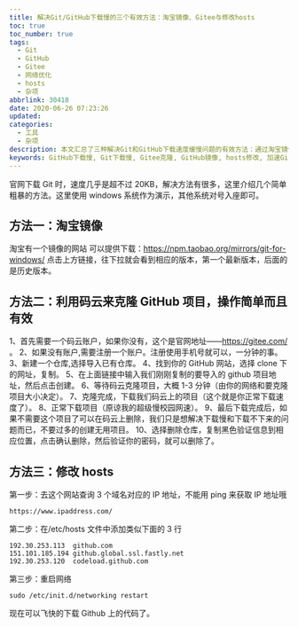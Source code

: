 ```yaml
---
title: 解决Git/GitHub下载慢的三个有效方法：淘宝镜像、Gitee与修改hosts
toc: true
toc_number: true
tags:
  - Git
  - GitHub
  - Gitee
  - 网络优化
  - hosts
  - 杂项
abbrlink: 30418
date: 2020-06-26 07:23:26
updated:
categories:
  - 工具
  - 杂项
description: 本文汇总了三种解决Git和GitHub下载速度缓慢问题的有效方法：通过淘宝镜像下载Git for Windows，利用Gitee（码云）作为代理克隆GitHub项目，以及修改本地hosts文件直接解析IP。
keywords: GitHub下载慢, Git下载慢, Gitee克隆, GitHub镜像, hosts修改, 加速GitHub, Git for Windows, 网络问题
---
```


官网下载 Git 时，速度几乎是超不过 20KB，解决方法有很多，这里介绍几个简单粗暴的方法。这里使用 windows 系统作为演示，其他系统对号入座即可。

## 方法一：淘宝镜像

淘宝有一个镜像的网站 可以提供下载：https://npm.taobao.org/mirrors/git-for-windows/ 点击上方链接，往下拉就会看到相应的版本，第一个最新版本，后面的是历史版本。

## 方法二：利用码云来克隆 GitHub 项目，操作简单而且有效

1、首先需要一个码云账户，如果你没有，这个是官网地址——https://gitee.com/ 。 2、如果没有账户,需要注册一个账户。注册使用手机号就可以，一分钟的事。 3、新建一个仓库,选择导入已有仓库。 4、找到你的 GitHub 网站，选择 clone 下的网址，复制。 5、在上面链接中输入我们刚刚复制的要导入的 github 项目地址，然后点击创建。 6、等待码云克隆项目，大概 1-3 分钟（由你的网络和要克隆项目大小决定）。 7、克隆完成，下载我们码云上的项目（这个就是你正常下载速度了）。 8、正常下载项目（原谅我的超级慢校园网速）。 9、最后下载完成后，如果不需要这个项目了可以在码云上删除，我们只是想解决下载慢和下载不下来的问题而已，不要过多的创建无用项目。 10、选择删除仓库，复制黑色验证信息到相应位置，点击确认删除，然后验证你的密码，就可以删除了。

## 方法三：修改 hosts

第一步：去这个网站查询 3 个域名对应的 IP 地址，不能用 ping 来获取 IP 地址哦

```
https://www.ipaddress.com/
```

第二步：在/etc/hosts 文件中添加类似下面的 3 行

```
192.30.253.113  github.com
151.101.185.194 github.global.ssl.fastly.net
192.30.253.120  codeload.github.com
```

第三步：重启网络

```
sudo /etc/init.d/networking restart
```

现在可以飞快的下载 Github 上的代码了。
